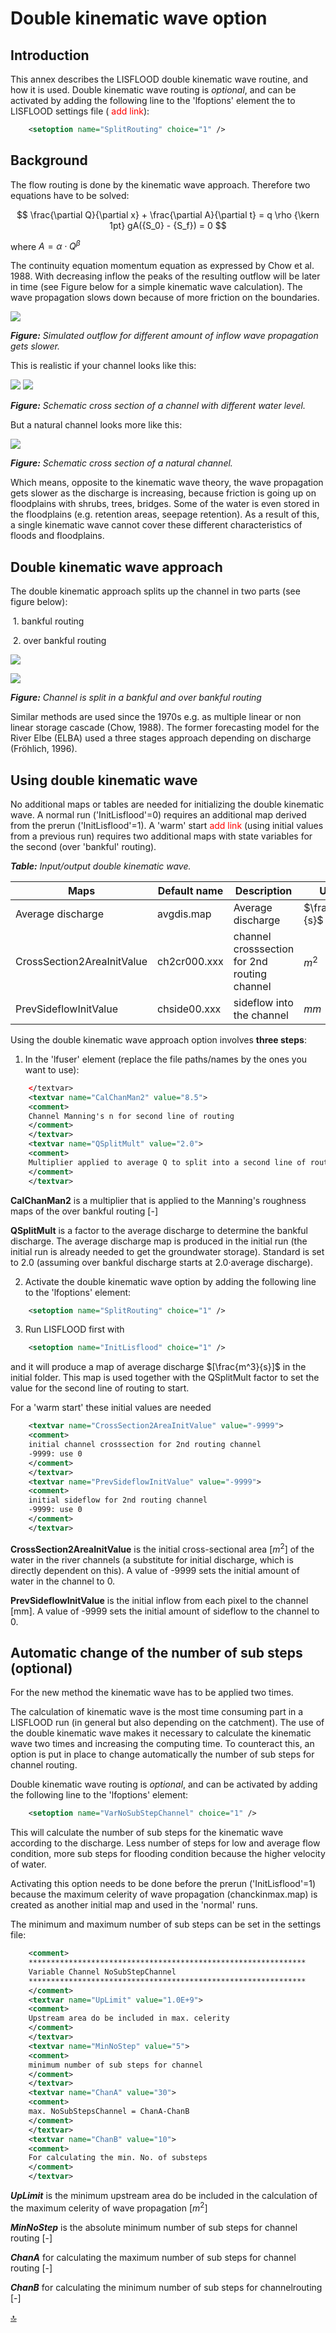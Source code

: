 # Double kinematic wave option

## Introduction

This annex describes the LISFLOOD double kinematic wave routine, and how it is used. Double kinematic wave routing is *optional*, and can be activated by adding the following line to the 'lfoptions' element the to LISFLOOD settings file (<span style="color:red"> add link</span>):

```xml
	<setoption name="SplitRouting" choice="1" />
```



## Background

The flow routing is done by the kinematic wave approach. Therefore two equations have to be solved:

$$
\frac{\partial Q}{\partial x} + \frac{\partial A}{\partial t} = q \rho {\kern 1pt} gA({S_0} - {S_f}) = 0
$$

where $A = \alpha \cdot {Q^{\beta} }$

The continuity equation momentum equation as expressed by Chow et al. 1988. With decreasing inflow the peaks of the resulting outflow will be later in time (see Figure below for a simple kinematic wave calculation). The wave propagation slows down because of more friction on the boundaries.

![](../media/image47.png)

***Figure:*** *Simulated outflow for different amount of inflow wave propagation gets slower.*

This is realistic if your channel looks like this:

![](../media/image48.png) ![](../media/image49.png)

***Figure:*** *Schematic cross section of a channel with different water level.*

But a natural channel looks more like this:

![](../media/image50.png)

***Figure:*** *Schematic cross section of a natural channel.*

Which means, opposite to the kinematic wave theory, the wave propagation gets slower as the discharge is increasing, because friction is going up on floodplains with shrubs, trees, bridges. Some of the water is even stored in the floodplains (e.g. retention areas, seepage retention). As a result of this, a single kinematic wave cannot cover these different characteristics of floods and floodplains.



## Double kinematic wave approach

The double kinematic approach splits up the channel in two parts (see figure below):

​	1\. bankful routing

​	2\. over bankful routing

![](../media/image54.png)

![](../media/image55.png)

***Figure:*** *Channel is split in a bankful and over bankful routing*

Similar methods are used since the 1970s e.g. as multiple linear or non linear storage cascade (Chow, 1988). The former forecasting model for the River Elbe (ELBA) used a three stages approach depending on discharge (Fröhlich, 1996).



## Using double kinematic wave 

No additional maps or tables are needed for initializing the double kinematic wave. A normal run ('InitLisflood'=0) requires an additional map derived from the prerun ('InitLisflood'=1). A 'warm' start <span style="color:red"> add link</span> (using initial values from a previous run) requires two additional maps with state variables for the second (over 'bankful' routing).

***Table:***  *Input/output double kinematic wave.*   

| Maps                       | Default name | Description                                  | Units           | Remarks                                           |
| -------------------------- | ------------ | -------------------------------------------- | --------------- | ------------------------------------------------- |
| Average discharge          | avgdis.map   | Average discharge                            | $\frac{m^3}{s}$ | Produced by prerun                                |
| CrossSection2AreaInitValue | ch2cr000.xxx | channel crosssection for 2nd routing channel | $m^2$           | Produced by option 'repStateMaps' or 'repEndMaps' |
| PrevSideflowInitValue      | chside00.xxx | sideflow into the channel                    | $mm$            |                                                   |



Using the double kinematic wave approach option involves **three steps**:

1. In the 'lfuser' element (replace the file paths/names by the ones you want to use):

```xml
	</textvar>                                                           
	<textvar name="CalChanMan2" value="8.5">                         
	<comment>                                                            
	Channel Manning's n for second line of routing                        
	</comment>                                                           
	</textvar>                                                           
	<textvar name="QSplitMult" value="2.0">                          
	<comment>                                                            
	Multiplier applied to average Q to split into a second line of routing 
	</comment>                                                           
	</textvar>                                                           
```

**CalChanMan2** is a multiplier that is applied to the Manning's roughness maps of the over bankful routing [-]

**QSplitMult** is a factor to the average discharge to determine the bankful discharge. The average discharge map is produced in the initial run (the initial run is already needed to get the groundwater storage). Standard is set to 2.0 (assuming over bankful discharge starts at 2.0·average discharge).

2. Activate the double kinematic wave option by adding the following line to the 'lfoptions' element:

```xml
	<setoption name="SplitRouting" choice="1" />
```

3. Run LISFLOOD first with

```xml
	<setoption name="InitLisflood" choice="1" />
```

and it will produce a map of average discharge $[\frac{m^3}{s}]$ in the initial folder. This map is used together with the QSplitMult factor to set the value for the second line of routing to start.

For a 'warm start' these initial values are needed

```xml
	<textvar name="CrossSection2AreaInitValue" value="-9999"> 
	<comment>                                                     
	initial channel crosssection for 2nd routing channel            
	-9999: use 0                                                    
	</comment>                                                    
	</textvar>                                                    
	<textvar name="PrevSideflowInitValue" value="-9999">      
	<comment>                                                     
	initial sideflow for 2nd routing channel                        
	-9999: use 0                                                    
	</comment>                                                    
	</textvar>                                                    
```

**CrossSection2AreaInitValue** is the initial cross-sectional area $[m^2]$ of the water in the river channels (a substitute for initial discharge, which is directly dependent on this). A value of -9999 sets the initial amount of water in the channel to 0.

**PrevSideflowInitValue** is the initial inflow from each pixel to the channel [mm]. A value of -9999 sets the initial amount of sideflow to the channel to 0.



## Automatic change of the number of sub steps (optional)

For the new method the kinematic wave has to be applied two times.

The calculation of kinematic wave is the most time consuming part in a LISFLOOD run (in general but also depending on the catchment). The use of the double kinematic wave makes it necessary to calculate the
kinematic wave two times and increasing the computing time. To counteract this, an option is put in place to change automatically the number of sub steps for channel routing.

Double kinematic wave routing is *optional*, and can be activated by adding the following line to the 'lfoptions' element:

```xml
	<setoption name="VarNoSubStepChannel" choice="1" />
```

This will calculate the number of sub steps for the kinematic wave according to the discharge. Less number of steps for low and average flow condition, more sub steps for flooding condition because the higher velocity of water.

Activating this option needs to be done before the prerun ('InitLisflood'=1) because the maximum celerity of wave propagation (chanckinmax.map) is created as another initial map and used in the 'normal' runs.

The minimum and maximum number of sub steps can be set in the settings file:

```xml
	<comment>                                                           
	**************************************************************               
	Variable Channel NoSubStepChannel                                     
	**************************************************************               
	</comment>                                                          
	<textvar name="UpLimit" value="1.0E+9">                         
	<comment>                                                           
	Upstream area do be included in max. celerity                         
	</comment>                                                          
	</textvar>                                                          
	<textvar name="MinNoStep" value="5">                            
	<comment>                                                           
	minimum number of sub steps for channel                               
	</comment>                                                          
	</textvar>                                                          
	<textvar name="ChanA" value="30">                               
	<comment>                                                           
	max. NoSubStepsChannel = ChanA-ChanB                                  
	</comment>                                                          
	</textvar>                                                          
	<textvar name="ChanB" value="10">                               
	<comment>                                                           
	For calculating the min. No. of substeps                              
	</comment>                                                          
	</textvar>                                                          
```

***UpLimit*** is the minimum upstream area do be included in the calculation of the maximum celerity of wave propagation $[m^2]$

***MinNoStep*** is the absolute minimum number of sub steps for channel routing [-]

***ChanA*** for calculating the maximum number of sub steps for channel routing [-]

***ChanB*** for calculating the minimum number of sub steps for channelrouting [-]


[🔝](#top)


